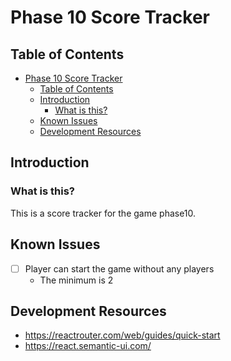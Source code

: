 # Phase 10 Score Tracker

## Table of Contents
- [Phase 10 Score Tracker](#phase-10-score-tracker)
  - [Table of Contents](#table-of-contents)
  - [Introduction](#introduction)
    - [What is this?](#what-is-this)
  - [Known Issues](#known-issues)
  - [Development Resources](#development-resources)

## Introduction
### What is this?
This is a score tracker for the game phase10.

## Known Issues
- [ ] Player can start the game without any players
  - The minimum is 2

## Development Resources
- https://reactrouter.com/web/guides/quick-start
- https://react.semantic-ui.com/